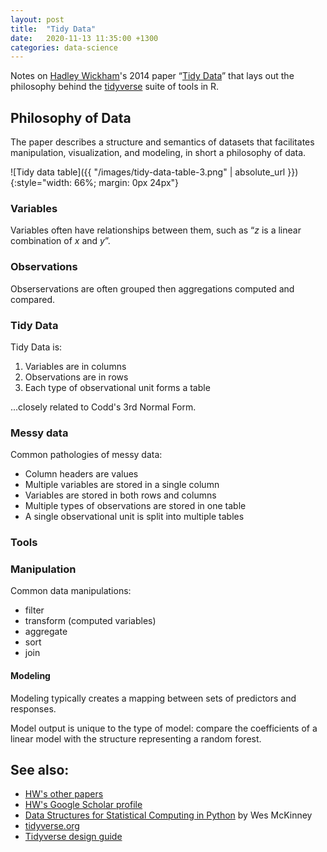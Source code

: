 ```yaml
---
layout: post
title:  "Tidy Data"
date:   2020-11-13 11:35:00 +1300
categories: data-science
---
```


Notes on [Hadley Wickham][2]'s 2014 paper “[Tidy Data][1]” that lays out the philosophy behind the [tidyverse][101] suite of tools in R.

## Philosophy of Data

The paper describes a structure and semantics of datasets that facilitates manipulation, visualization, and modeling, in short a philosophy of data.

![Tidy data table]({{ "/images/tidy-data-table-3.png" | absolute_url }}){:style="width: 66%; margin: 0px 24px"}

### Variables

Variables often have relationships between them, such as “_z_ is a linear combination of _x_ and _y_”.

### Observations

Obserservations are often grouped then aggregations computed and compared.

### Tidy Data

Tidy Data is:

1. Variables are in columns
2. Observations are in rows
3. Each type of observational unit forms a table

...closely related to Codd's 3rd Normal Form.

### Messy data

Common pathologies of messy data:

- Column headers are values
- Multiple variables are stored in a single column
- Variables are stored in both rows and columns
- Multiple types of observations are stored in one table
- A single observational unit is split into multiple tables

### Tools

### Manipulation

Common data manipulations:

- filter
- transform (computed variables)
- aggregate
- sort
- join


#### Modeling

Modeling typically creates a mapping between sets of predictors and responses.

Model output is unique to the type of model: compare the coefficients of a linear model with the structure representing a random forest.



## See also:

- [HW's other papers][3]
- [HW's Google Scholar profile][5]
- [Data Structures for Statistical Computing in Python][4] by Wes McKinney
- [tidyverse.org][101]
- [Tidyverse design guide][102]


[1]: https://vita.had.co.nz/papers/tidy-data.html
[2]: http://hadley.nz/
[3]: https://vita.had.co.nz/
[4]: http://conference.scipy.org/proceedings/scipy2010/pdfs/mckinney.pdf
[5]: https://scholar.google.com/citations?hl=en&user=YA43PbsAAAAJ&view_op=list_works&sortby=pubdate



[101]: https://www.tidyverse.org/
[102]: https://design.tidyverse.org/
